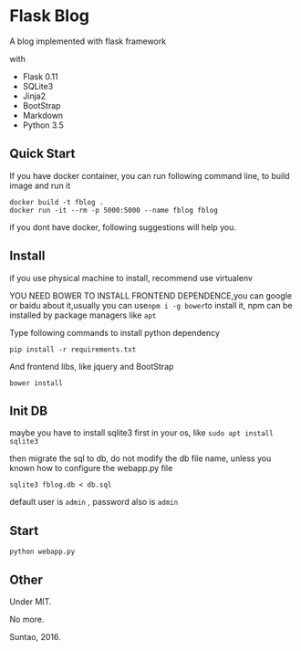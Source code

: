 # Flask Blog

A blog implemented with flask framework

with 

* Flask 0.11
* SQLite3
* Jinja2
* BootStrap
* Markdown
* Python 3.5


## Quick Start 

If you have docker container, you can run following command line, to build image and run it

```
docker build -t fblog .
docker run -it --rm -p 5000:5000 --name fblog fblog
```

if you dont have docker, following suggestions will help you.

## Install

if you use physical machine to install, recommend use virtualenv

YOU NEED BOWER TO INSTALL FRONTEND DEPENDENCE,you can google or baidu about it,usually you can use```npm i -g bower```to install it, npm can be installed by package managers like ```apt```

Type following commands to install python dependency 

```
pip install -r requirements.txt
```

And frontend libs, like jquery and BootStrap

```
bower install 
```

## Init DB

maybe you have to install sqlite3 first in your os, like ```sudo apt install sqlite3```

then migrate the sql to db, do not modify the db file name, unless you known how to configure the webapp.py file

```
sqlite3 fblog.db < db.sql
```

default user is ```admin``` , password also is ```admin```

## Start

```
python webapp.py
```

## Other

Under MIT.

No more.

Suntao, 2016.